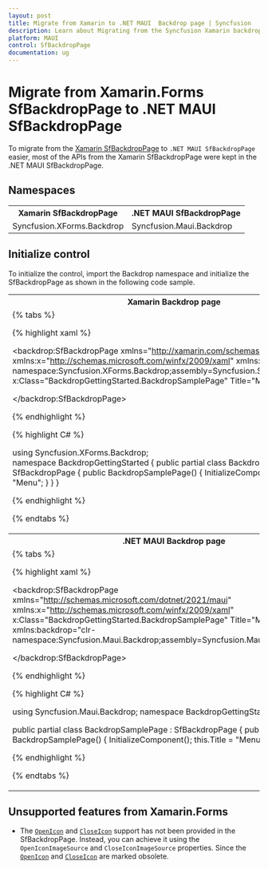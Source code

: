 ```yaml
---
layout: post
title: Migrate from Xamarin to .NET MAUI  Backdrop page | Syncfusion
description: Learn about Migrating from the Syncfusion Xamarin backdrop page to Syncfusion .NET MAUI backdrop page control and more.
platform: MAUI
control: SfBackdropPage
documentation: ug
---  
```


# Migrate from Xamarin.Forms SfBackdropPage to .NET MAUI SfBackdropPage

To migrate from the [Xamarin SfBackdropPage](https://www.syncfusion.com/xamarin-ui-controls/xamarin-backdrop) to `.NET MAUI SfBackdropPage` easier, most of the APIs from the Xamarin SfBackdropPage were kept in the .NET MAUI SfBackdropPage.

## Namespaces 

<table>
<tr>
<th>Xamarin SfBackdropPage</th>
<th>.NET MAUI SfBackdropPage</th></tr>
<tr>
<td>Syncfusion.XForms.Backdrop</td>
<td>Syncfusion.Maui.Backdrop</td></tr>
</table>

## Initialize control

To initialize the control, import the Backdrop namespace and initialize the SfBackdropPage as shown in the following code sample.

<table>
<tr>
<th>Xamarin Backdrop page</th>
</tr>
<tr>
<td>
{% tabs %}

{% highlight xaml %}

<backdrop:SfBackdropPage xmlns="http://xamarin.com/schemas/2014/forms"
                         xmlns:x="http://schemas.microsoft.com/winfx/2009/xaml"
                         xmlns:backdrop="clr-namespace:Syncfusion.XForms.Backdrop;assembly=Syncfusion.SfBackdrop.XForms"
                         x:Class="BackdropGettingStarted.BackdropSamplePage"
                         Title="Menu">

</backdrop:SfBackdropPage>

{% endhighlight %}

{% highlight C# %}

using Syncfusion.XForms.Backdrop;	
namespace BackdropGettingStarted
{
    public partial class BackdropSamplePage : SfBackdropPage
    {
        public BackdropSamplePage()
        {
            InitializeComponent();
            this.Title = "Menu";
        }
    }
}

{% endhighlight %}

{% endtabs %}

</td>
</tr>
<tr>
<th>.NET MAUI Backdrop page</th>
</tr>
<tr>
<td>
{% tabs %} 

{% highlight xaml %}

<backdrop:SfBackdropPage xmlns="http://schemas.microsoft.com/dotnet/2021/maui"
                         xmlns:x="http://schemas.microsoft.com/winfx/2009/xaml"
                         x:Class="BackdropGettingStarted.BackdropSamplePage"
                         Title="Menu"
                         xmlns:backdrop="clr-namespace:Syncfusion.Maui.Backdrop;assembly=Syncfusion.Maui.Backdrop"
                         >
    
</backdrop:SfBackdropPage>

{% endhighlight %}

{% highlight C# %}

using Syncfusion.Maui.Backdrop;
namespace BackdropGettingStarted;

public partial class BackdropSamplePage : SfBackdropPage
{
    public BackdropSamplePage()
    {
        InitializeComponent();
        this.Title = "Menu";
    }
}

{% endhighlight %}

{% endtabs %}
</td>
</tr>
</table>

## Unsupported features from Xamarin.Forms

* The [`OpenIcon`](https://help.syncfusion.com/cr/xamarin/Syncfusion.XForms.Backdrop.SfBackdropPage.html#Syncfusion_XForms_Backdrop_SfBackdropPage_OpenIcon) and [`CloseIcon`](https://help.syncfusion.com/cr/xamarin/Syncfusion.XForms.Backdrop.SfBackdropPage.html#Syncfusion_XForms_Backdrop_SfBackdropPage_CloseIcon) support has not been provided in the SfBackdropPage. Instead, you can achieve it using the `OpenIconImageSource` and `CloseIconImageSource` properties. Since the [`OpenIcon`](https://help.syncfusion.com/cr/xamarin/Syncfusion.XForms.Backdrop.SfBackdropPage.html#Syncfusion_XForms_Backdrop_SfBackdropPage_OpenIcon) and [`CloseIcon`](https://help.syncfusion.com/cr/xamarin/Syncfusion.XForms.Backdrop.SfBackdropPage.html#Syncfusion_XForms_Backdrop_SfBackdropPage_CloseIcon) are marked obsolete.
